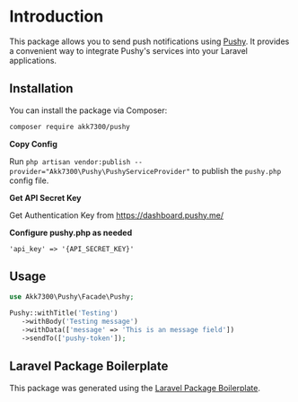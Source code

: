# Introduction

This package allows you to send push notifications using [Pushy](https://pushy.me/). It provides a convenient way to integrate Pushy's services into your Laravel applications.

## Installation

You can install the package via Composer:

```bash
composer require akk7300/pushy
```

**Copy Config**

Run `php artisan vendor:publish --provider="Akk7300\Pushy\PushyServiceProvider"` to publish the `pushy.php` config file.

**Get API Secret Key**

Get Authentication Key from https://dashboard.pushy.me/

**Configure pushy.php as needed**

```
'api_key' => '{API_SECRET_KEY}'
```

## Usage

 ```php
use Akk7300\Pushy\Facade\Pushy;

Pushy::withTitle('Testing')
    ->withBody('Testing message')
    ->withData(['message' => 'This is an message field'])
    ->sendTo(['pushy-token']);
```

## Laravel Package Boilerplate

This package was generated using the [Laravel Package Boilerplate](https://laravelpackageboilerplate.com).
